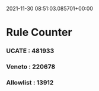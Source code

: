 2021-11-30 08:51:03.085701+00:00
# Rule Counter 
 ### UCATE : 481933

 ### Veneto : 220678

 ### Allowlist : 13912